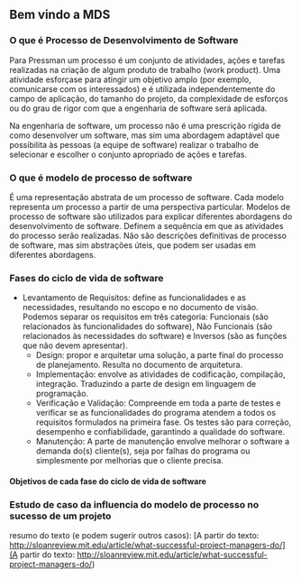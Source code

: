## Bem vindo a MDS

### O que é Processo de Desenvolvimento de Software
  Para Pressman um processo é um conjunto de atividades, ações e tarefas realizadas na 
criação de algum produto de trabalho (work product). Uma atividade esforça­se para atingir 
um objetivo amplo (por exemplo, comunicar­se com os interessados) e é utilizada independentemente do campo de aplicação, do tamanho do projeto, da complexidade de esforços ou do grau de rigor com que a engenharia de software será aplicada. 

Na engenharia de software, um processo não é uma prescrição rígida de como desenvolver um software, mas sim uma abordagem adaptável que possibilita às pessoas (a equipe de software) realizar o trabalho de selecionar e escolher o conjunto apropriado de ações e tarefas.

### O que é modelo de processo de software

É uma representação abstrata de um processo de software. Cada modelo representa um processo a partir de uma perspectiva particular.
Modelos de processo de software são utilizados para explicar diferentes abordagens do desenvolvimento de software. Definem a sequência em que as atividades do processo serão realizadas.
Não são descrições definitivas de processo de software, mas sim abstrações úteis, que podem ser usadas em diferentes abordagens.


### Fases do ciclo de vida de software

- Levantamento de Requisitos: define as funcionalidades e as necessidades, resultando no escopo e no documento de visão. Podemos separar os requisitos em três categoria: Funcionais (são relacionados às funcionalidades do software), Não Funcionais (são relacionados às necessidades do software) e Inversos (são as funções que não devem apresentar).
     - Design: propor e arquitetar uma solução, a parte final do processo de planejamento. Resulta no documento de arquitetura.
     - Implementação: envolve as atividades de codificação, compilação, integração. Traduzindo a parte de design em linguagem de programação.
     - Verificação e Validação: Compreende em toda a parte de testes e verificar se as funcionalidades do programa atendem a todos os requisitos formulados na primeira fase. Os testes são para correção, desempenho e confiabilidade, garantindo a qualidade do software.
     - Manutenção: A parte de manutenção envolve melhorar o software a demanda do(s) cliente(s), seja por falhas do programa ou simplesmente por melhorias que o cliente precisa.


#### Objetivos de cada fase do ciclo de vida de software

### Estudo de caso da influencia do modelo de processo no sucesso de um projeto 

resumo do texto (e podem sugerir outros casos): 
[A partir do texto:  http://sloanreview.mit.edu/article/what-successful-project-managers-do/](A partir do texto:  http://sloanreview.mit.edu/article/what-successful-project-managers-do/)